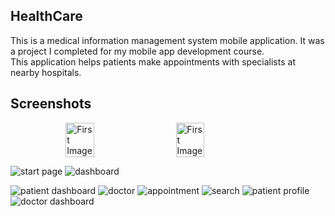 ## HealthCare
This is a medical information management system mobile application. It was a project I completed for my mobile app development course. This application helps patients make appointments with specialists at nearby hospitals.

## Screenshots

<div style="display: flex; justify-content: center;">
    <img src="https://i.ibb.co/VJFxS5x/start-page.jpg" alt="First Image" style="width: 30%; padding-right: 2%;">
    <span style="width: 3%"> </span>
    <img src="https://i.ibb.co/xGCpzMY/dashboard.jpg" alt="First Image" style="width: 30%;">
</div>



![start page](https://i.ibb.co/VJFxS5x/start-page.jpg)
![dashboard](https://i.ibb.co/xGCpzMY/dashboard.jpg)



![patient dashboard](https://ibb.co/XD8stzc)
![doctor](https://ibb.co/0Cy1ykb)
![appointment](https://ibb.co/YD1RLbH)
![search](https://ibb.co/WpsCSYN)
![patient profile](https://ibb.co/Ssb6JNf)
![doctor dashboard](https://ibb.co/829L4fq)
